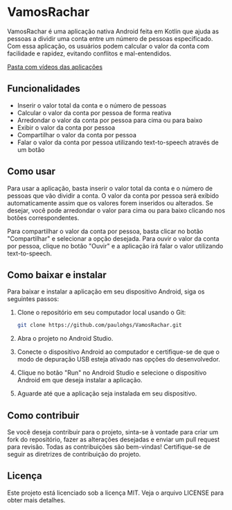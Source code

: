 # VamosRachar
VamosRachar é uma aplicação nativa Android feita em Kotlin que ajuda as pessoas a dividir uma conta entre um número de pessoas especificado. Com essa aplicação, os usuários podem calcular o valor da conta com facilidade e rapidez, evitando conflitos e mal-entendidos.

[Pasta com vídeos das aplicações](https://ufcbr-my.sharepoint.com/:f:/g/personal/paulohgs_alu_ufc_br/Ety1v7Jj5LhAmUz2sgtf-ToBMwp2XnXGJ0YnAk1UyqUd2g?e=hdxAOK)

## Funcionalidades
- Inserir o valor total da conta e o número de pessoas
- Calcular o valor da conta por pessoa de forma reativa
- Arredondar o valor da conta por pessoa para cima ou para baixo
- Exibir o valor da conta por pessoa
- Compartilhar o valor da conta por pessoa
- Falar o valor da conta por pessoa utilizando text-to-speech através de um botão

## Como usar
Para usar a aplicação, basta inserir o valor total da conta e o número de pessoas que vão dividir a conta. O valor da conta por pessoa será exibido automaticamente assim que os valores forem inseridos ou alterados. Se desejar, você pode arredondar o valor para cima ou para baixo clicando nos botões correspondentes.

Para compartilhar o valor da conta por pessoa, basta clicar no botão "Compartilhar" e selecionar a opção desejada. Para ouvir o valor da conta por pessoa, clique no botão "Ouvir" e a aplicação irá falar o valor utilizando text-to-speech.

## Como baixar e instalar
Para baixar e instalar a aplicação em seu dispositivo Android, siga os seguintes passos:

1. Clone o repositório em seu computador local usando o Git:

    ```bash
    git clone https://github.com/paulohgs/VamosRachar.git
    ```

2. Abra o projeto no Android Studio.
3. Conecte o dispositivo Android ao computador e certifique-se de que o modo de depuração USB esteja ativado nas opções do desenvolvedor.
4. Clique no botão "Run" no Android Studio e selecione o dispositivo Android em que deseja instalar a aplicação.
5. Aguarde até que a aplicação seja instalada em seu dispositivo.
## Como contribuir
Se você deseja contribuir para o projeto, sinta-se à vontade para criar um fork do repositório, fazer as alterações desejadas e enviar um pull request para revisão. Todas as contribuições são bem-vindas! Certifique-se de seguir as diretrizes de contribuição do projeto.

## Licença
Este projeto está licenciado sob a licença MIT. Veja o arquivo LICENSE para obter mais detalhes.